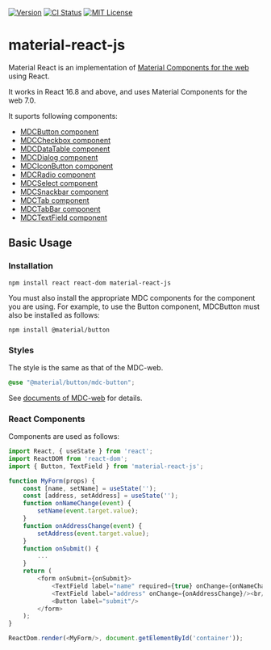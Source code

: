 [![Version](https://img.shields.io/npm/v/material-react-js.svg)](https://www.npmjs.com/package/material-react-js)
[![CI Status](https://github.com/restus-inc/material-react-js/workflows/CI/badge.svg)](https://github.com/restus-inc/material-react-js/actions?query=workflow%3ACI)
[![MIT License](https://img.shields.io/badge/license-MIT-blue.svg)](https://github.com/restus-inc/material-react-js/blob/master/LICENSE)

# material-react-js

Material React is an implementation of [Material Components for the web](https://github.com/material-components/material-components-web) using React.

It works in React 16.8 and above, and uses Material Components for the web 7.0.

It suports following components:

* [MDCButton component](https://github.com/material-components/material-components-web/tree/master/packages/mdc-button#readme)
* [MDCCheckbox component](https://github.com/material-components/material-components-web/tree/master/packages/mdc-checkbox#readme)
* [MDCDataTable component](https://github.com/material-components/material-components-web/tree/master/packages/mdc-data-table#readme)
* [MDCDialog component](https://github.com/material-components/material-components-web/tree/master/packages/mdc-dialog#readme)
* [MDCIconButton component](https://github.com/material-components/material-components-web/tree/master/packages/mdc-icon-button#readme)
* [MDCRadio component](https://github.com/material-components/material-components-web/tree/master/packages/mdc-radio#readme)
* [MDCSelect component](https://github.com/material-components/material-components-web/tree/master/packages/mdc-select#readme)
* [MDCSnackbar component](https://github.com/material-components/material-components-web/tree/master/packages/mdc-snackbar#readme)
* [MDCTab component](https://github.com/material-components/material-components-web/tree/master/packages/mdc-tab#readme)
* [MDCTabBar component](https://github.com/material-components/material-components-web/tree/master/packages/mdc-tab-bar#readme)
* [MDCTextField component](https://github.com/material-components/material-components-web/tree/master/packages/mdc-textfield#readme)

## Basic Usage

### Installation

```
npm install react react-dom material-react-js
```

You must also install the appropriate MDC components for the component you are using.
For example, to use the Button component, MDCButton must also be installed as follows:

```
npm install @material/button
```

### Styles

The style is the same as that of the MDC-web.

```scss
@use "@material/button/mdc-button";
```

See [documents of MDC-web](https://github.com/material-components/material-components-web#readme) for details.

### React Components

Components are used as follows:

```js
import React, { useState } from 'react';
import ReactDOM from 'react-dom';
import { Button, TextField } from 'material-react-js';

function MyForm(props) {
    const [name, setName] = useState('');
    const [address, setAddress] = useState('');
    function onNameChange(event) {
        setName(event.target.value);
    }
    function onAddressChange(event) {
        setAddress(event.target.value);
    }
    function onSubmit() {
        ...
    }
    return (
        <form onSubmit={onSubmit}>
            <TextField label="name" required={true} onChange={onNameChange}/><br/>
            <TextField label="address" onChange={onAddressChange}/><br/>
            <Button label="submit"/>
        </form>
    );
}

ReactDom.render(<MyForm/>, document.getElementById('container'));
```
